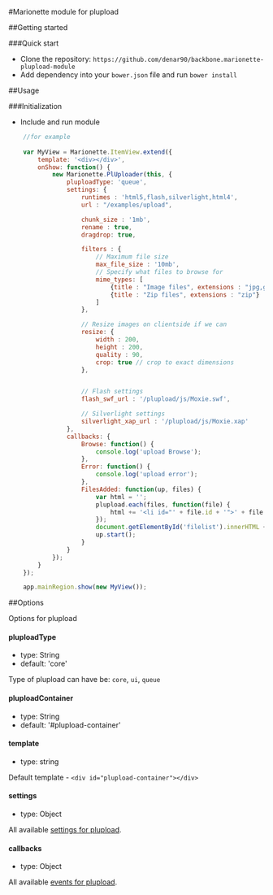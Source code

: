 #Marionette module for plupload

##Getting started

###Quick start

* Clone the repository: `https://github.com/denar90/backbone.marionette-plupload-module`
* Add dependency into your `bower.json` file and run `bower install`

##Usage

###Initialization

* Include and run module

````javascript
	//for example
	
	var MyView = Marionette.ItemView.extend({
		template: '<div></div>',
		onShow: function() {
			new Marionette.PlUploader(this, {
				pluploadType: 'queue',
				settings: {
					runtimes : 'html5,flash,silverlight,html4',
					url : "/examples/upload",

					chunk_size : '1mb',
					rename : true,
					dragdrop: true,

					filters : {
						// Maximum file size
						max_file_size : '10mb',
						// Specify what files to browse for
						mime_types: [
							{title : "Image files", extensions : "jpg,gif,png"},
							{title : "Zip files", extensions : "zip"}
						]
					},

					// Resize images on clientside if we can
					resize: {
						width : 200,
						height : 200,
						quality : 90,
						crop: true // crop to exact dimensions
					},


					// Flash settings
					flash_swf_url : '/plupload/js/Moxie.swf',

					// Silverlight settings
					silverlight_xap_url : '/plupload/js/Moxie.xap'
				},
				callbacks: {
					Browse: function() {
						console.log('upload Browse');
					},
					Error: function() {
						console.log('upload error');
					},
					FilesAdded: function(up, files) {
						var html = '';
						plupload.each(files, function(file) {
							html += '<li id="' + file.id + '">' + file.name + ' (' + plupload.formatSize(file.size) + ') <b></b></li>';
						});
						document.getElementById('filelist').innerHTML += html;
						up.start();
					}
				}
			});
		}
	});

	app.mainRegion.show(new MyView());
````

##Options

Options for plupload

#### pluploadType
* type: String
* default: 'core'

Type of plupload can have be: `core`, `ui`, `queue`

#### pluploadContainer
* type: String
* default: '#plupload-container'

#### template
* type: string

Default template - `<div id="plupload-container"></div>`

#### settings
* type: Object

All available [settings for plupload](http://www.plupload.com/docs/).

#### callbacks
* type: Object

All available [events for plupload](https://github.com/moxiecode/plupload/wiki/Uploader#events).
